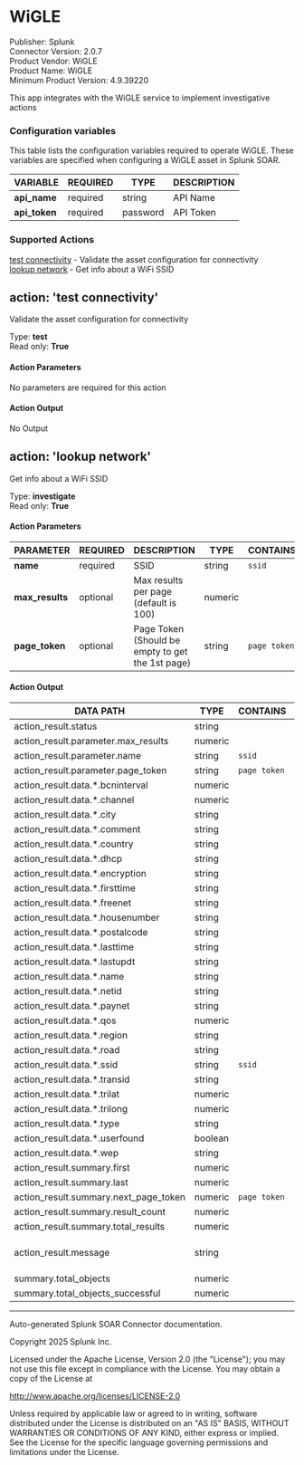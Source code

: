 # WiGLE

Publisher: Splunk <br>
Connector Version: 2.0.7 <br>
Product Vendor: WiGLE <br>
Product Name: WiGLE <br>
Minimum Product Version: 4.9.39220

This app integrates with the WiGLE service to implement investigative actions

### Configuration variables

This table lists the configuration variables required to operate WiGLE. These variables are specified when configuring a WiGLE asset in Splunk SOAR.

VARIABLE | REQUIRED | TYPE | DESCRIPTION
-------- | -------- | ---- | -----------
**api_name** | required | string | API Name |
**api_token** | required | password | API Token |

### Supported Actions

[test connectivity](#action-test-connectivity) - Validate the asset configuration for connectivity <br>
[lookup network](#action-lookup-network) - Get info about a WiFi SSID

## action: 'test connectivity'

Validate the asset configuration for connectivity

Type: **test** <br>
Read only: **True**

#### Action Parameters

No parameters are required for this action

#### Action Output

No Output

## action: 'lookup network'

Get info about a WiFi SSID

Type: **investigate** <br>
Read only: **True**

#### Action Parameters

PARAMETER | REQUIRED | DESCRIPTION | TYPE | CONTAINS
--------- | -------- | ----------- | ---- | --------
**name** | required | SSID | string | `ssid` |
**max_results** | optional | Max results per page (default is 100) | numeric | |
**page_token** | optional | Page Token (Should be empty to get the 1st page) | string | `page token` |

#### Action Output

DATA PATH | TYPE | CONTAINS | EXAMPLE VALUES
--------- | ---- | -------- | --------------
action_result.status | string | | success failed |
action_result.parameter.max_results | numeric | | |
action_result.parameter.name | string | `ssid` | foobar |
action_result.parameter.page_token | string | `page token` | |
action_result.data.\*.bcninterval | numeric | | 0 |
action_result.data.\*.channel | numeric | | 1 |
action_result.data.\*.city | string | | |
action_result.data.\*.comment | string | | |
action_result.data.\*.country | string | | RU |
action_result.data.\*.dhcp | string | | ? |
action_result.data.\*.encryption | string | | wpa2 |
action_result.data.\*.firsttime | string | | 2013-12-13T11:00:00.000Z |
action_result.data.\*.freenet | string | | ? |
action_result.data.\*.housenumber | string | | |
action_result.data.\*.postalcode | string | | 78758 |
action_result.data.\*.lasttime | string | | 2013-12-13T01:00:00.000Z |
action_result.data.\*.lastupdt | string | | 2013-12-12T23:00:00.000Z |
action_result.data.\*.name | string | | |
action_result.data.\*.netid | string | | 14:DA:E9:80:F0:8C |
action_result.data.\*.paynet | string | | ? |
action_result.data.\*.qos | numeric | | 0 |
action_result.data.\*.region | string | | u041cu043eu0441u043au0432u0430 |
action_result.data.\*.road | string | | |
action_result.data.\*.ssid | string | `ssid` | foobar |
action_result.data.\*.transid | string | | 20131213-00000 |
action_result.data.\*.trilat | numeric | | 55.728405 |
action_result.data.\*.trilong | numeric | | 37.41586685 |
action_result.data.\*.type | string | | infra |
action_result.data.\*.userfound | boolean | | True False |
action_result.data.\*.wep | string | | 2 |
action_result.summary.first | numeric | | 1 |
action_result.summary.last | numeric | | 5 |
action_result.summary.next_page_token | numeric | `page token` | 85872166 |
action_result.summary.result_count | numeric | | 5 |
action_result.summary.total_results | numeric | | 5 |
action_result.message | string | | Total results: 5, Next page token: 85872166, Result count: 5, Last: 5, First: 1 |
summary.total_objects | numeric | | 1 |
summary.total_objects_successful | numeric | | 1 |

______________________________________________________________________

Auto-generated Splunk SOAR Connector documentation.

Copyright 2025 Splunk Inc.

Licensed under the Apache License, Version 2.0 (the "License");
you may not use this file except in compliance with the License.
You may obtain a copy of the License at

http://www.apache.org/licenses/LICENSE-2.0

Unless required by applicable law or agreed to in writing,
software distributed under the License is distributed on an "AS IS" BASIS,
WITHOUT WARRANTIES OR CONDITIONS OF ANY KIND, either express or implied.
See the License for the specific language governing permissions and limitations under the License.
